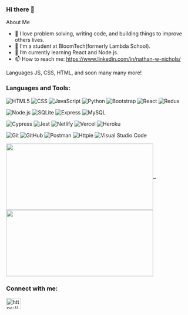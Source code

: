### Hi there 👋

About Me
- 🤔 I love problem solving, writing code, and building things to improve others lives.
- 🔭 I'm a student at BloomTech(formerly Lambda School).
- 🌱 I’m currently learning React and Node.js.
- 📫 How to reach me: https://www.linkedin.com/in/nathan-w-nichols/

Languages
JS, CSS, HTML, and soon many many more! 
<!--
**nwnichols02/nwnichols02** is a ✨ _special_ ✨ repository because its `README.md` (this file) appears on your GitHub profile.

Here are some ideas to get you started:

- 🔭 I’m currently working on ...
- 🌱 I’m currently learning ...
- 👯 I’m looking to collaborate on ...
- 🤔 I’m looking for help with ...
- 💬 Ask me about ...

- 😄 Pronouns: ...
- ⚡ Fun fact: ...
-->

<h3 align="left">Languages and Tools:</h3>

  ![HTML5](https://img.shields.io/badge/-HTML5-333333?style=flat&logo=HTML5)
  ![CSS](https://img.shields.io/badge/-CSS-333333?style=flat&logo=CSS3&logoColor=1572B6)
  ![JavaScript](https://img.shields.io/badge/-JavaScript-333333?style=flat&logo=javascript)
  ![Python](https://img.shields.io/badge/-Python-333333?style=flat&logo=python)
  ![Bootstrap](https://img.shields.io/badge/-Bootstrap-333333?style=flat&logo=bootstrap&logoColor=563D7C)
  ![React](https://img.shields.io/badge/-React-333333?style=flat&logo=react)
  ![Redux](https://img.shields.io/badge/-Redux-333333?style=flat&logo=redux)
  <br/>
  
  ![Node.js](https://img.shields.io/badge/-Node.js-333333?style=flat&logo=node.js)
  ![SQLite](https://img.shields.io/badge/-SQLite-333333?style=flat&logo=sqlite)
  ![Express](https://img.shields.io/badge/-Express-333333?style=flat&logo=express)
  ![MySQL](https://img.shields.io/badge/-MySQL-333333?style=flat&logo=mysql)
  <br/>
  
  ![Cypress](https://img.shields.io/badge/-Cypress-333333?style=flat&logo=cypress)
  ![Jest](https://img.shields.io/badge/-Jest-333333?style=flat&logo=jest)
  ![Netlify](https://img.shields.io/badge/-Netlify-333333?style=flat&logo=netlify)
  ![Vercel](https://img.shields.io/badge/-Vercel-333333?style=flat&logo=vercel)
  ![Heroku](https://img.shields.io/badge/-Heroku-333333?style=flat&logo=heroku)
  <br/>
  
  ![Git](https://img.shields.io/badge/-Git-333333?style=flat&logo=git)
  ![GitHub](https://img.shields.io/badge/-GitHub-333333?style=flat&logo=github)
  ![Postman](https://img.shields.io/badge/-Postman-333333?style=flat&logo=postman)
  ![Httpie](https://img.shields.io/badge/-Httpie-333333?style=flat&logo=httpie)
  ![Visual Studio Code](https://img.shields.io/badge/-Visual%20Studio%20Code-333333?style=flat&logo=visual-studio-code&logoColor=007ACC)
  
  
  <a href="https://github.com/nwnichols02">
  <img height="180em" width="400em" align="center" src="https://github-readme-stats.vercel.app/api?username=nwnichols02&theme=dark&show_icons=true" />
  &nbsp;
  <img height="180em" width="400em" align="center" src="https://github-readme-stats.vercel.app/api/top-langs/?username=nwnichols02&theme=dark&layout=compact" />
</a>

<h3 align="left">Connect with me:</h3>
<p align="left">
<a href="https://linkedin.com/in/https://www.linkedin.com/in/nathan-w-nichols/" target="blank"><img align="center" src="https://raw.githubusercontent.com/rahuldkjain/github-profile-readme-generator/master/src/images/icons/Social/linked-in-alt.svg" alt="https://www.linkedin.com/in/nathan-w-nichols/" height="30" width="40" /></a>
</p>


<p align="left"> <a href="https://getbootstrap.com" target="_blank" rel="noreferrer">
  
</p>
  
  
